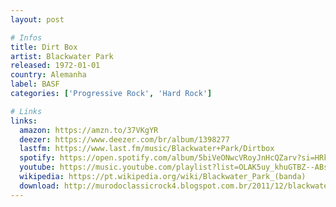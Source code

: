 ```yaml
---
layout: post

# Infos
title: Dirt Box
artist: Blackwater Park
released: 1972-01-01
country: Alemanha
label: BASF
categories: ['Progressive Rock', 'Hard Rock']

# Links
links:
  amazon: https://amzn.to/37VKgYR
  deezer: https://www.deezer.com/br/album/1398277
  lastfm: https://www.last.fm/music/Blackwater+Park/Dirtbox
  spotify: https://open.spotify.com/album/5biVeONwcVRoyJnHcQZarv?si=HRkJrYRpQ0S1vR1FcCiTVA
  youtube: https://music.youtube.com/playlist?list=OLAK5uy_khuGTBZ--ABsTKhBjCvB2Tz2g4_urcg4g
  wikipedia: https://pt.wikipedia.org/wiki/Blackwater_Park_(banda)
  download: http://murodoclassicrock4.blogspot.com.br/2011/12/blackwater-park-dirt-box-1971.html
---
```

